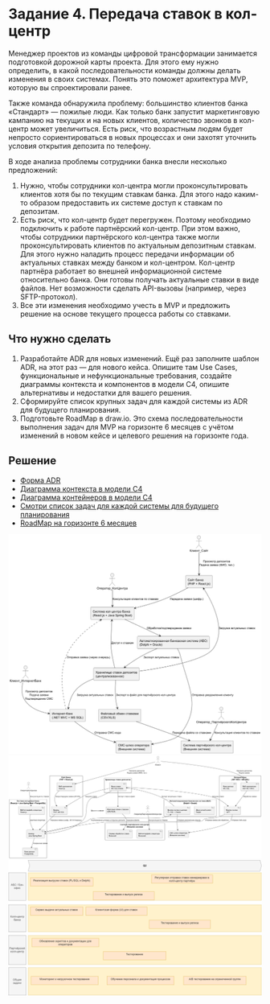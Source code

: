 # Задание 4. Передача ставок в кол-центр
 
Менеджер проектов из команды цифровой трансформации занимается подготовкой дорожной карты проекта. Для этого ему нужно определить, в какой последовательности команды должны делать изменения в своих системах. Понять это поможет архитектура MVP, которую вы спроектировали ранее.

Также команда обнаружила проблему: большинство клиентов банка «Стандарт» — пожилые люди. Как только банк запустит маркетинговую кампанию на текущих и на новых клиентов, количество звонков в кол-центр может увеличиться. Есть риск, что возрастным людям будет непросто сориентироваться в новых процессах и они захотят уточнить условия открытия депозита по телефону.

В ходе анализа проблемы сотрудники банка внесли несколько предложений:
1. Нужно, чтобы сотрудники кол-центра могли проконсультировать клиентов хотя бы по текущим ставкам банка. Для этого надо каким-то образом предоставить их системе доступ к ставкам по депозитам.
2. Есть риск, что кол-центр будет перегружен. Поэтому необходимо подключить к работе партнёрский кол-центр. При этом важно, чтобы сотрудники партнёрского кол-центра также могли проконсультировать клиентов по актуальным депозитным ставкам. Для этого нужно наладить процесс передачи информации об актуальных ставках между банком и кол-центром. Кол-центр партнёра работает во внешней информационной системе относительно банка. Они готовы получать актуальные ставки в виде файлов. Нет возможности сделать API-вызовы (например, через SFTP-протокол).
3. Все эти изменения необходимо учесть в MVP и предложить решение на основе текущего процесса работы со ставками.

## Что нужно сделать

1. Разработайте ADR для новых изменений. Ещё раз заполните шаблон ADR, на этот раз — для нового кейса. Опишите там Use Cases, функциональные и нефункциональные требования, создайте диаграммы контекста и компонентов в модели C4, опишите альтернативы и недостатки для вашего решения.
2. Сформируйте список крупных задач для каждой системы из ADR для будущего планирования.
3. Подготовьте RoadMap в draw.io. Это схема последовательности выполнения задач для MVP на горизонте 6 месяцев с учётом изменений в новом кейсе и целевого решения на горизонте года.

## Решение


- [Форма ADR](./ADR.md)
- [Диаграмма контекста в модели С4](./c4-context-schema.puml)
- [Диаграмма контейнеров в модели С4](./c4-container-schema.puml)
- [Смотри список задач для каждой системы для будущего планирования](./ADR.md)
- [RoadMap на горизонте 6 месяцев](./RoadMap_bank_Standart.drawio)

![Диаграмма контекста в модели C4](./c4-context-schema.png)
![Диаграмма контейнеров в модели C4](./c4-container-schema.png)
![RoadMap на горизонте 6 месяцев](./Roadmap.png)
